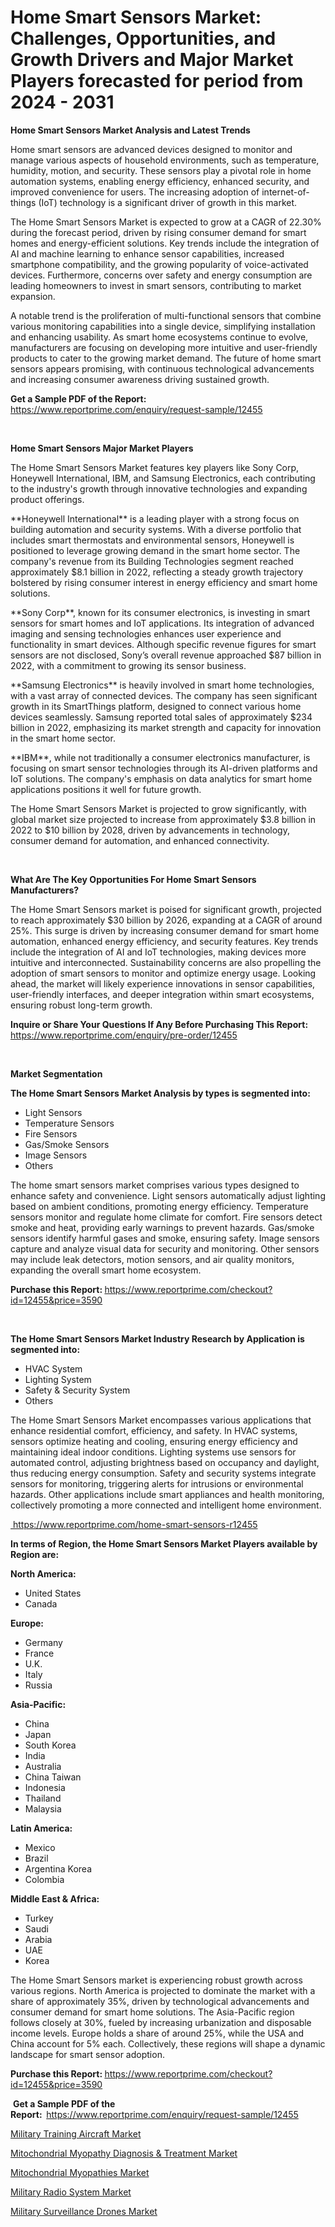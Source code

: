 <p><h1>Home Smart Sensors Market: Challenges, Opportunities, and Growth Drivers and Major Market Players forecasted for period from 2024 - 2031</h1></p><p><strong>Home Smart Sensors Market Analysis and Latest Trends</strong></p>
<p><p>Home smart sensors are advanced devices designed to monitor and manage various aspects of household environments, such as temperature, humidity, motion, and security. These sensors play a pivotal role in home automation systems, enabling energy efficiency, enhanced security, and improved convenience for users. The increasing adoption of internet-of-things (IoT) technology is a significant driver of growth in this market.</p><p>The Home Smart Sensors Market is expected to grow at a CAGR of 22.30% during the forecast period, driven by rising consumer demand for smart homes and energy-efficient solutions. Key trends include the integration of AI and machine learning to enhance sensor capabilities, increased smartphone compatibility, and the growing popularity of voice-activated devices. Furthermore, concerns over safety and energy consumption are leading homeowners to invest in smart sensors, contributing to market expansion.</p><p>A notable trend is the proliferation of multi-functional sensors that combine various monitoring capabilities into a single device, simplifying installation and enhancing usability. As smart home ecosystems continue to evolve, manufacturers are focusing on developing more intuitive and user-friendly products to cater to the growing market demand. The future of home smart sensors appears promising, with continuous technological advancements and increasing consumer awareness driving sustained growth.</p></p>
<p><strong>Get a Sample PDF of the Report:&nbsp;</strong> <a href="https://www.reportprime.com/enquiry/request-sample/12455?utm_campaign=1875&utm_medium=2&utm_source=Github&utm_content=ia&utm_term=24122024&utm_id=home-smart-sensors">https://www.reportprime.com/enquiry/request-sample/12455</a></p>
<p>&nbsp;</p>
<p><strong>Home Smart Sensors Major Market Players</strong></p>
<p><p>The Home Smart Sensors Market features key players like Sony Corp, Honeywell International, IBM, and Samsung Electronics, each contributing to the industry's growth through innovative technologies and expanding product offerings.</p><p>**Honeywell International** is a leading player with a strong focus on building automation and security systems. With a diverse portfolio that includes smart thermostats and environmental sensors, Honeywell is positioned to leverage growing demand in the smart home sector. The company's revenue from its Building Technologies segment reached approximately $8.1 billion in 2022, reflecting a steady growth trajectory bolstered by rising consumer interest in energy efficiency and smart home solutions.</p><p>**Sony Corp**, known for its consumer electronics, is investing in smart sensors for smart homes and IoT applications. Its integration of advanced imaging and sensing technologies enhances user experience and functionality in smart devices. Although specific revenue figures for smart sensors are not disclosed, Sony’s overall revenue approached $87 billion in 2022, with a commitment to growing its sensor business.</p><p>**Samsung Electronics** is heavily involved in smart home technologies, with a vast array of connected devices. The company has seen significant growth in its SmartThings platform, designed to connect various home devices seamlessly. Samsung reported total sales of approximately $234 billion in 2022, emphasizing its market strength and capacity for innovation in the smart home sector.</p><p>**IBM**, while not traditionally a consumer electronics manufacturer, is focusing on smart sensor technologies through its AI-driven platforms and IoT solutions. The company's emphasis on data analytics for smart home applications positions it well for future growth.</p><p>The Home Smart Sensors Market is projected to grow significantly, with global market size projected to increase from approximately $3.8 billion in 2022 to $10 billion by 2028, driven by advancements in technology, consumer demand for automation, and enhanced connectivity.</p></p>
<p>&nbsp;</p>
<p><strong>What Are The Key Opportunities For Home Smart Sensors Manufacturers?</strong></p>
<p><p>The Home Smart Sensors market is poised for significant growth, projected to reach approximately $30 billion by 2026, expanding at a CAGR of around 25%. This surge is driven by increasing consumer demand for smart home automation, enhanced energy efficiency, and security features. Key trends include the integration of AI and IoT technologies, making devices more intuitive and interconnected. Sustainability concerns are also propelling the adoption of smart sensors to monitor and optimize energy usage. Looking ahead, the market will likely experience innovations in sensor capabilities, user-friendly interfaces, and deeper integration within smart ecosystems, ensuring robust long-term growth.</p></p>
<p><strong>Inquire or Share Your Questions If Any Before Purchasing This Report:</strong> <a href="https://www.reportprime.com/enquiry/pre-order/12455?utm_campaign=1875&utm_medium=2&utm_source=Github&utm_content=ia&utm_term=24122024&utm_id=home-smart-sensors">https://www.reportprime.com/enquiry/pre-order/12455</a></p>
<p>&nbsp;</p>
<p><strong>Market Segmentation</strong></p>
<p><strong>The Home Smart Sensors Market Analysis by types is segmented into:</strong></p>
<p><ul><li>Light Sensors</li><li>Temperature Sensors</li><li>Fire Sensors</li><li>Gas/Smoke Sensors</li><li>Image Sensors</li><li>Others</li></ul></p>
<p><p>The home smart sensors market comprises various types designed to enhance safety and convenience. Light sensors automatically adjust lighting based on ambient conditions, promoting energy efficiency. Temperature sensors monitor and regulate home climate for comfort. Fire sensors detect smoke and heat, providing early warnings to prevent hazards. Gas/smoke sensors identify harmful gases and smoke, ensuring safety. Image sensors capture and analyze visual data for security and monitoring. Other sensors may include leak detectors, motion sensors, and air quality monitors, expanding the overall smart home ecosystem.</p></p>
<p><strong>Purchase this Report:&nbsp;</strong><a href="https://www.reportprime.com/checkout?id=12455&price=3590&utm_campaign=1875&utm_medium=2&utm_source=Github&utm_content=ia&utm_term=24122024&utm_id=home-smart-sensors">https://www.reportprime.com/checkout?id=12455&price=3590</a></p>
<p>&nbsp;</p>
<p><strong>The Home Smart Sensors Market Industry Research by Application is segmented into:</strong></p>
<p><ul><li>HVAC System</li><li>Lighting System</li><li>Safety & Security System</li><li>Others</li></ul></p>
<p><p>The Home Smart Sensors Market encompasses various applications that enhance residential comfort, efficiency, and safety. In HVAC systems, sensors optimize heating and cooling, ensuring energy efficiency and maintaining ideal indoor conditions. Lighting systems use sensors for automated control, adjusting brightness based on occupancy and daylight, thus reducing energy consumption. Safety and security systems integrate sensors for monitoring, triggering alerts for intrusions or environmental hazards. Other applications include smart appliances and health monitoring, collectively promoting a more connected and intelligent home environment.</p></p>
<p><a href="https://www.reportprime.com/home-smart-sensors-r12455?utm_campaign=1875&utm_medium=2&utm_source=Github&utm_content=ia&utm_term=24122024&utm_id=home-smart-sensors">&nbsp;https://www.reportprime.com/home-smart-sensors-r12455</a></p>
<p><strong>In terms of Region, the Home Smart Sensors Market Players available by Region are:</strong></p>
<p>
    <p> <strong> North America: </strong>
        <ul>
            <li>United States</li>
            <li>Canada</li>
        </ul>
        </p> 
    <p> <strong> Europe: </strong>
        <ul>
            <li>Germany</li>
            <li>France</li>
            <li>U.K.</li>
            <li>Italy</li>
            <li>Russia</li>
        </ul>
        </p> 
    <p> <strong> Asia-Pacific: </strong>
        <ul>
            <li>China</li>
            <li>Japan</li>
            <li>South Korea</li>
            <li>India</li>
            <li>Australia</li>
            <li>China Taiwan</li>
            <li>Indonesia</li>
            <li>Thailand</li>
            <li>Malaysia</li>
        </ul>
        </p> 
    <p> <strong> Latin America: </strong>
        <ul>
            <li>Mexico</li>
            <li>Brazil</li>
            <li>Argentina Korea</li>
            <li>Colombia</li>
        </ul>
        </p> 
    <p> <strong> Middle East & Africa: </strong>
        <ul>
            <li>Turkey</li>
            <li>Saudi</li>
            <li>Arabia</li>
            <li>UAE</li>
            <li>Korea</li>
        </ul>
    </p>
    </p>
<p><p>The Home Smart Sensors market is experiencing robust growth across various regions. North America is projected to dominate the market with a share of approximately 35%, driven by technological advancements and consumer demand for smart home solutions. The Asia-Pacific region follows closely at 30%, fueled by increasing urbanization and disposable income levels. Europe holds a share of around 25%, while the USA and China account for 5% each. Collectively, these regions will shape a dynamic landscape for smart sensor adoption.</p></p>
<p><strong>Purchase this Report: </strong><a href="https://www.reportprime.com/checkout?id=12455&price=3590&utm_campaign=1875&utm_medium=2&utm_source=Github&utm_content=ia&utm_term=24122024&utm_id=home-smart-sensors">https://www.reportprime.com/checkout?id=12455&price=3590</a></p>
<p>&nbsp;<strong>Get a Sample PDF of the Report:&nbsp;&nbsp;</strong><a href="https://www.reportprime.com/enquiry/request-sample/12455?utm_campaign=1875&utm_medium=2&utm_source=Github&utm_content=ia&utm_term=24122024&utm_id=home-smart-sensors">https://www.reportprime.com/enquiry/request-sample/12455</a></p>
<p><strong></strong></p>
<p><p><a href="https://www.linkedin.com/pulse/military-training-aircraft-market-analysis-product-segmentation-9gpue?utm_campaign=1875&utm_medium=2&utm_source=Github&utm_content=ia&utm_term=24122024&utm_id=home-smart-sensors">Military Training Aircraft Market</a></p><p><a href="https://www.linkedin.com/pulse/mitochondrial-myopathy-diagnosis-treatment-market-growth-2024-lwixf?utm_campaign=1875&utm_medium=2&utm_source=Github&utm_content=ia&utm_term=24122024&utm_id=home-smart-sensors">Mitochondrial Myopathy Diagnosis & Treatment Market</a></p><p><a href="https://www.linkedin.com/pulse/mitochondrial-myopathies-market-analysis-insights-competition-d6imf?utm_campaign=1875&utm_medium=2&utm_source=Github&utm_content=ia&utm_term=24122024&utm_id=home-smart-sensors">Mitochondrial Myopathies Market</a></p><p><a href="https://www.linkedin.com/pulse/future-outlook-military-radio-system-market-20242031-anticipated-xwvzf?utm_campaign=1875&utm_medium=2&utm_source=Github&utm_content=ia&utm_term=24122024&utm_id=home-smart-sensors">Military Radio System Market</a></p><p><a href="https://www.linkedin.com/pulse/global-military-surveillance-drones-market-size-trends-analysis-tgtve?utm_campaign=1875&utm_medium=2&utm_source=Github&utm_content=ia&utm_term=24122024&utm_id=home-smart-sensors">Military Surveillance Drones Market</a></p></p>